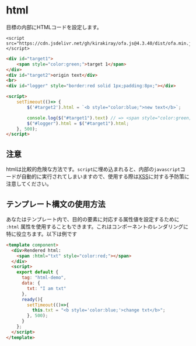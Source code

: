 # html

目標の内部にHTMLコードを設定します。

<html-viewer>

```
<script src="https://cdn.jsdelivr.net/gh/kirakiray/ofa.js@4.3.40/dist/ofa.min.js"></script>
```

```html
<div id="target1">
    <span style="color:green;">target 1</span>
</div>
<div id="target2">origin text</div>
<br>
<div id="logger" style="border:red solid 1px;padding:8px;"></div>

<script>
    setTimeout(()=> {
        $('#target2').html = `<b style="color:blue;">new text</b>`;

        console.log($("#target1").text) // => <span style="color:green;">target 1</span>;
        $("#logger").html = $("#target1").html;
    }, 500);
</script>
```

</html-viewer>

## 注意

htmlは比較的危険な方法です。`script`に埋め込まれると、内部の`javascript`コードが自動的に実行されてしまいますので、使用する際は[XSS](https://developer.mozilla.org/en-US/docs/Glossary/Cross-site_scripting)に対する予防策に注意してください。

## テンプレート構文の使用方法

あなたはテンプレート内で、目的の要素に対応する属性値を設定するために `:html` 属性を使用することもできます。これはコンポーネントのレンダリングに特に役立ちます。以下は例です

<comp-viewer comp-name="html-demo">

```html
<template component>
  <div>Rendered html: 
    <span :html="txt" style="color:red;"></span>
  </div>
  <script>
    export default {
      tag: "html-demo",
      data: {
        txt: "I am txt"
      },
      ready(){
        setTimeout(()=>{
          this.txt = "<b style='color:blue;'>change txt</b>";
        }, 500);
      }
    };
  </script>
</template>
```

</comp-viewer>